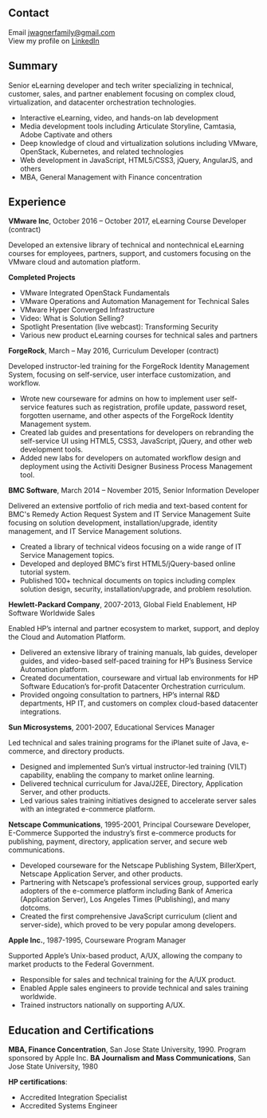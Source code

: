 ## Contact
Email jwagnerfamily@gmail.com<br>
View my profile on 
<a href="https://www.linkedin.com/in/jwagner6/" target="new">LinkedIn</a>

## Summary
Senior eLearning developer and tech writer specializing in technical, customer, sales, and partner enablement focusing on complex cloud, virtualization, and datacenter orchestration technologies.
* Interactive eLearning, video, and hands-on lab development
* Media development tools including Articulate Storyline, Camtasia, Adobe Captivate and others
* Deep knowledge of cloud and virtualization solutions including VMware, OpenStack, Kubernetes, and related technologies
* Web development in JavaScript, HTML5/CSS3, jQuery, AngularJS, and others
* MBA, General Management with Finance concentration

## Experience
**VMware Inc**, October 2016 – October 2017, eLearning Course Developer (contract)

Developed an extensive library of technical and nontechnical eLearning courses for employees, partners, support, and customers focusing on the VMware cloud and automation platform.

**Completed Projects**

* VMware Integrated OpenStack Fundamentals
* VMware Operations and Automation Management for Technical Sales
* VMware Hyper Converged Infrastructure
* Video: What is Solution Selling?
* Spotlight Presentation (live webcast): Transforming Security
* Various new product eLearning courses for technical sales and partners

**ForgeRock**, March – May 2016, Curriculum Developer (contract)

Developed instructor-led training for the ForgeRock Identity Management System, focusing on self-service, user interface customization, and workflow.
* Wrote new courseware for admins on how to implement user self-service features such as registration, profile update, password reset, forgotten username, and other aspects of the ForgeRock Identity Management system.
* Created lab guides and presentations for developers on rebranding the self-service UI using HTML5, CSS3, JavaScript, jQuery, and other web development tools.
* Added new labs for developers on automated workflow design and deployment using the Activiti Designer Business Process Management tool.

**BMC Software**, March 2014 – November 2015, Senior Information Developer

Delivered an extensive portfolio of rich media and text-based content for BMC's Remedy Action Request System and IT Service Management Suite focusing on solution development, installation/upgrade, identity management, and IT Service Management solutions.
* Created a library of technical videos focusing on a wide range of IT Service Management topics.
* Developed and deployed BMC’s first HTML5/jQuery-based online tutorial system.
* Published 100+ technical documents on topics including complex solution design, security, installation/upgrade, and problem resolution.

**Hewlett-Packard Company**, 2007-2013, Global Field Enablement, HP Software Worldwide Sales

Enabled HP’s internal and partner ecosystem to market, support, and deploy the Cloud and Automation Platform.
* Delivered an extensive library of training manuals, lab guides, developer guides, and video-based self-paced training for HP’s Business Service Automation platform.
* Created documentation, courseware and virtual lab environments for HP Software Education’s for-profit Datacenter Orchestration curriculum.
* Provided ongoing consultation to partners, HP’s internal R&D departments, HP IT, and customers on complex cloud-based datacenter integrations.

**Sun Microsystems**, 2001-2007, Educational Services Manager

Led technical and sales training programs for the iPlanet suite of Java, e-commerce, and directory products. 
* Designed and implemented Sun’s virtual instructor-led training (VILT) capability, enabling the company to market online learning.
* Delivered technical curriculum for Java/J2EE, Directory, Application Server, and other products.
* Led various sales training initiatives designed to accelerate server sales with an integrated e-commerce platform.

**Netscape Communications**, 1995-2001, Principal Courseware Developer, E-Commerce
Supported the industry’s first e-commerce products for publishing, payment, directory, application server, and secure web communications.
* Developed courseware for the Netscape Publishing System, BillerXpert, Netscape Application Server, and other products.
* Partnering with Netscape’s professional services group, supported early adopters of the e-commerce platform including Bank of America (Application Server), Los Angeles Times (Publishing), and many dotcoms.
* Created the first comprehensive JavaScript curriculum (client and server-side), which proved to be very popular among developers.

**Apple Inc.**, 1987-1995, Courseware Program Manager

Supported Apple’s Unix-based product, A/UX, allowing the company to market products to the Federal Government.
* Responsible for sales and technical training for the A/UX product.
* Enabled Apple sales engineers to provide technical and sales training worldwide.
* Trained instructors nationally on supporting A/UX.

## Education and Certifications
**MBA, Finance Concentration**, San Jose State University, 1990. Program sponsored by Apple Inc. 
**BA Journalism and Mass Communications**, San Jose State University, 1980

**HP certifications**: 
* Accredited Integration Specialist
* Accredited Systems Engineer


